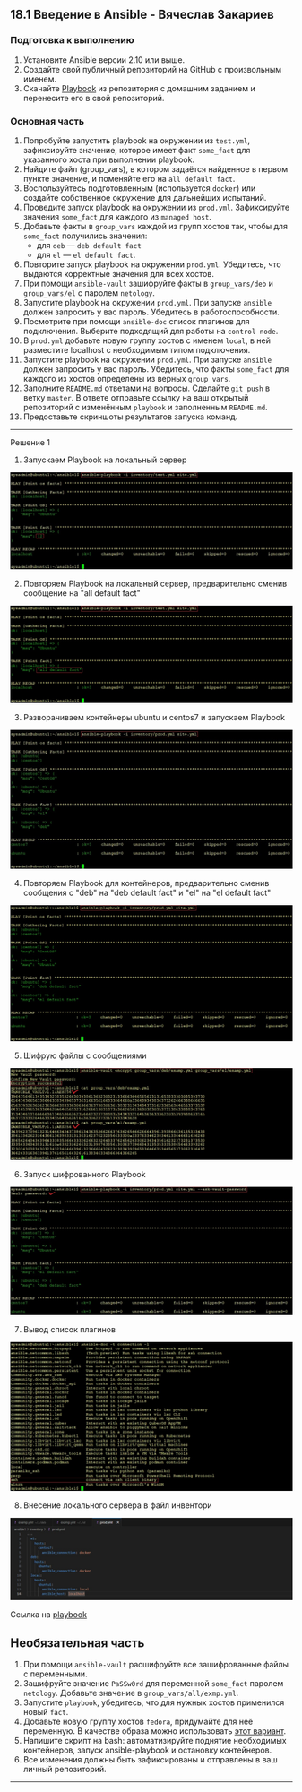 ## 18.1 Введение в Ansible - Вячеслав Закариев

### Подготовка к выполнению

1. Установите Ansible версии 2.10 или выше.
2. Создайте свой публичный репозиторий на GitHub с произвольным именем.
3. Скачайте [Playbook](./playbook/) из репозитория с домашним заданием и перенесите его в свой репозиторий.

### Основная часть

1. Попробуйте запустить playbook на окружении из `test.yml`, зафиксируйте значение, которое имеет факт `some_fact` для указанного хоста при выполнении playbook.
2. Найдите файл (group_vars), в котором задаётся найденное в первом пункте значение, и поменяйте его на `all default fact`.
3. Воспользуйтесь подготовленным (используется `docker`) или создайте собственное окружение для дальнейших испытаний.
4. Проведите запуск playbook на окружении из `prod.yml`. Зафиксируйте значения `some_fact` для каждого из `managed host`.
5. Добавьте факты в `group_vars` каждой из групп хостов так, чтобы для `some_fact` получились значения:
   - для `deb` — `deb default fact`
   - для `el` — `el default fact`.
6.  Повторите запуск playbook на окружении `prod.yml`. Убедитесь, что выдаются корректные значения для всех хостов.
7. При помощи `ansible-vault` зашифруйте факты в `group_vars/deb` и `group_vars/el` с паролем `netology`.
8. Запустите playbook на окружении `prod.yml`. При запуске `ansible` должен запросить у вас пароль. Убедитесь в работоспособности.
9. Посмотрите при помощи `ansible-doc` список плагинов для подключения. Выберите подходящий для работы на `control node`.
10. В `prod.yml` добавьте новую группу хостов с именем  `local`, в ней разместите localhost с необходимым типом подключения.
11. Запустите playbook на окружении `prod.yml`. При запуске `ansible` должен запросить у вас пароль. Убедитесь, что факты `some_fact` для каждого из хостов определены из верных `group_vars`.
12. Заполните `README.md` ответами на вопросы. Сделайте `git push` в ветку `master`. В ответе отправьте ссылку на ваш открытый репозиторий с изменённым `playbook` и заполненным `README.md`.
13. Предоставьте скриншоты результатов запуска команд.

---

Решение 1

1. Запускаем Playbook на локальный сервер

![ans01](https://github.com/SlavaZakariev/netology/blob/ea120408ccbcfc1773e0096283a64f5207e97c46/ansible/18.1_introduction/resources/ans1_1.1.jpg)

2. Повторяем Playbook на локальный сервер, предварительно сменив сообщение на "all default fact"

![ans02](https://github.com/SlavaZakariev/netology/blob/ea120408ccbcfc1773e0096283a64f5207e97c46/ansible/18.1_introduction/resources/ans1_1.2.jpg)

3. Разворачиваем контейнеры ubuntu и centos7 и запускаем Playbook

![ans03](https://github.com/SlavaZakariev/netology/blob/ea120408ccbcfc1773e0096283a64f5207e97c46/ansible/18.1_introduction/resources/ans1_1.3.jpg)

4. Повторяем Playbook для контейнеров, предварительно сменив сообщения с "deb" на "deb default fact" и "el" на "el default fact"

![ans04](https://github.com/SlavaZakariev/netology/blob/ea120408ccbcfc1773e0096283a64f5207e97c46/ansible/18.1_introduction/resources/ans1_1.4.jpg)

5. Шифрую файлы с сообщениями

![ans05](https://github.com/SlavaZakariev/netology/blob/ea120408ccbcfc1773e0096283a64f5207e97c46/ansible/18.1_introduction/resources/ans1_1.5.jpg)

6. Запуск шифрованного Playbook

![ans06](https://github.com/SlavaZakariev/netology/blob/2b6dc80fa672c2d1ebd2b98cf2df8a8170fc8b7f/ansible/18.1_introduction/resources/ans1_1.6.jpg)

7. Вывод список плагинов

![ans07](https://github.com/SlavaZakariev/netology/blob/ea120408ccbcfc1773e0096283a64f5207e97c46/ansible/18.1_introduction/resources/ans1_1.7.jpg)

8. Внесение локального сервера в файл инвентори

![ans08](https://github.com/SlavaZakariev/netology/blob/ea120408ccbcfc1773e0096283a64f5207e97c46/ansible/18.1_introduction/resources/ans1_1.8.jpg)

Ссылка на [playbook](https://github.com/SlavaZakariev/netology/tree/main/ansible/18.1_introduction/playbook)

## Необязательная часть

1. При помощи `ansible-vault` расшифруйте все зашифрованные файлы с переменными.
2. Зашифруйте значение `PaSSw0rd` для переменной `some_fact` паролем `netology`. Добавьте значение в `group_vars/all/exmp.yml`.
3. Запустите `playbook`, убедитесь, что для нужных хостов применился новый `fact`.
4. Добавьте новую группу хостов `fedora`, придумайте для неё переменную. В качестве образа можно использовать [этот вариант](https://hub.docker.com/r/pycontribs/fedora).
5. Напишите скрипт на bash: автоматизируйте поднятие необходимых контейнеров, запуск ansible-playbook и остановку контейнеров.
6. Все изменения должны быть зафиксированы и отправлены в ваш личный репозиторий.

---
